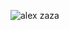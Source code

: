![alex zaza]([assets/Captur.png](https://github.com/AbdelHafiz1/mini-projet-docker/blob/407195f9bca639405b8a68c3ef48cb267ea02946/assets/Captur.png))
